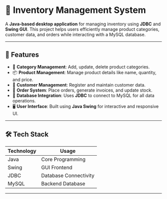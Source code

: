 # 🛒 Inventory Management System

A **Java-based desktop application** for managing inventory using **JDBC** and **Swing GUI**. This project helps users efficiently manage product categories, customer data, and orders while interacting with a MySQL database.

---

## 📌 Features

- 🔧 **Category Management**: Add, update, delete product categories.
- 📦 **Product Management**: Manage product details like name, quantity, and price.
- 👥 **Customer Management**: Register and maintain customer data.
- 🧾 **Order System**: Place orders, generate invoices, and update stock.
- 💾 **Database Integration**: Uses **JDBC** to connect to MySQL for all data operations.
- 🖥️ **User Interface**: Built using **Java Swing** for interactive and responsive UI.

---

## 🛠️ Tech Stack

| Technology | Usage               |
|------------|---------------------|
| Java       | Core Programming    |
| Swing      | GUI Frontend        |
| JDBC       | Database Connectivity |
| MySQL      | Backend Database    |

---
